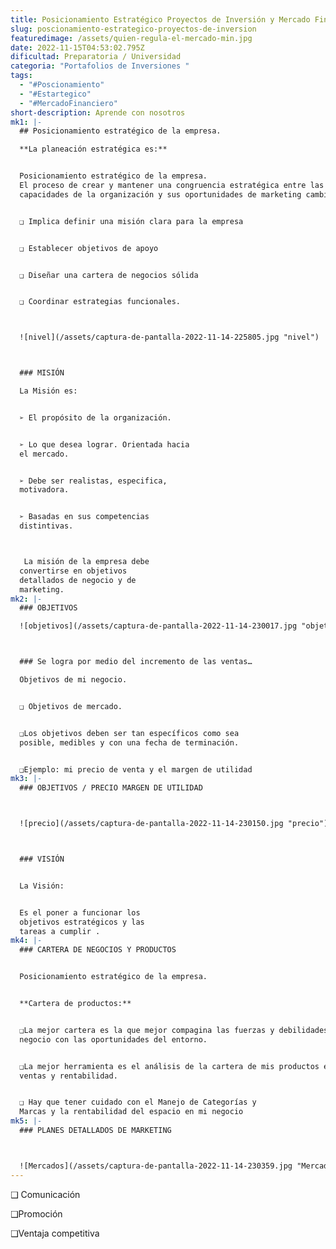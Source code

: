 ```yaml
---
title: Posicionamiento Estratégico Proyectos de Inversión y Mercado Financiero
slug: poscionamiento-estrategico-proyectos-de-inversion
featuredimage: /assets/quien-regula-el-mercado-min.jpg
date: 2022-11-15T04:53:02.795Z
dificultad: Preparatoria / Universidad
categoria: "Portafolios de Inversiones "
tags:
  - "#Poscionamiento"
  - "#Estartegico"
  - "#MercadoFinanciero"
short-description: Aprende con nosotros
mk1: |-
  ## Posicionamiento estratégico de la empresa.

  **La planeación estratégica es:**


  Posicionamiento estratégico de la empresa.
  El proceso de crear y mantener una congruencia estratégica entre las metas y
  capacidades de la organización y sus oportunidades de marketing cambiantes


  ❑ Implica definir una misión clara para la empresa


  ❑ Establecer objetivos de apoyo


  ❑ Diseñar una cartera de negocios sólida


  ❑ Coordinar estrategias funcionales.



  ![nivel](/assets/captura-de-pantalla-2022-11-14-225805.jpg "nivel")



  ### MISIÓN

  La Misión es:


  ➢ El propósito de la organización.


  ➢ Lo que desea lograr. Orientada hacia
  el mercado.


  ➢ Debe ser realistas, especifica,
  motivadora.


  ➢ Basadas en sus competencias
  distintivas.



   La misión de la empresa debe
  convertirse en objetivos
  detallados de negocio y de
  marketing.
mk2: |-
  ### OBJETIVOS

  ![objetivos](/assets/captura-de-pantalla-2022-11-14-230017.jpg "objetivos")



  ### Se logra por medio del incremento de las ventas…

  Objetivos de mi negocio.


  ❑ Objetivos de mercado.


  ❑Los objetivos deben ser tan específicos como sea
  posible, medibles y con una fecha de terminación.


  ❑Ejemplo: mi precio de venta y el margen de utilidad
mk3: |-
  ### OBJETIVOS / PRECIO MARGEN DE UTILIDAD



  ![precio](/assets/captura-de-pantalla-2022-11-14-230150.jpg "precio")



  ### VISIÓN


  La Visión:


  Es el poner a funcionar los
  objetivos estratégicos y las
  tareas a cumplir .
mk4: |-
  ### CARTERA DE NEGOCIOS Y PRODUCTOS


  Posicionamiento estratégico de la empresa.


  **Cartera de productos:**


  ❑La mejor cartera es la que mejor compagina las fuerzas y debilidades de mi
  negocio con las oportunidades del entorno.


  ❑La mejor herramienta es el análisis de la cartera de mis productos en base a
  ventas y rentabilidad.


  ❑ Hay que tener cuidado con el Manejo de Categorías y
  Marcas y la rentabilidad del espacio en mi negocio
mk5: |-
  ### PLANES DETALLADOS DE MARKETING



  ![Mercados](/assets/captura-de-pantalla-2022-11-14-230359.jpg "Mercados")
---
```

❑ Comunicación


❑Promoción


❑Ventaja competitiva